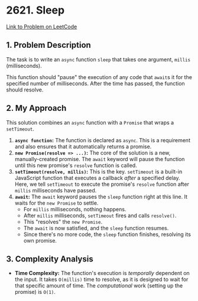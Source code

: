 # 2621. Sleep

[Link to Problem on LeetCode](https://leetcode.com/problems/sleep/)

## 1. Problem Description

The task is to write an `async` function `sleep` that takes one argument, `millis` (milliseconds).

This function should "pause" the execution of any code that `await`s it for the specified number of milliseconds. After the time has passed, the function should resolve.

## 2. My Approach

This solution combines an `async` function with a `Promise` that wraps a `setTimeout`.

1.  **`async function`:** The function is declared as `async`. This is a requirement and also ensures that it automatically returns a promise.
2.  **`new Promise(resolve => ...)`:** The core of the solution is a new, manually-created promise. The `await` keyword will pause the function until this new promise's `resolve` function is called.
3.  **`setTimeout(resolve, millis)`:** This is the key. `setTimeout` is a built-in JavaScript function that executes a callback *after* a specified delay. Here, we tell `setTimeout` to execute the promise's `resolve` function after `millis` milliseconds have passed.
4.  **`await`:** The `await` keyword pauses the `sleep` function right at this line. It waits for the `new Promise` to settle.
    * For `millis` milliseconds, nothing happens.
    * After `millis` milliseconds, `setTimeout` fires and calls `resolve()`.
    * This "resolves" the `new Promise`.
    * The `await` is now satisfied, and the `sleep` function resumes.
    * Since there's no more code, the `sleep` function finishes, resolving its own promise.



## 3. Complexity Analysis

* **Time Complexity:** The function's execution is *temporally* dependent on the input. It takes `O(millis)` time to resolve, as it is designed to wait for that specific amount of time. The *computational* work (setting up the promise) is `O(1)`.